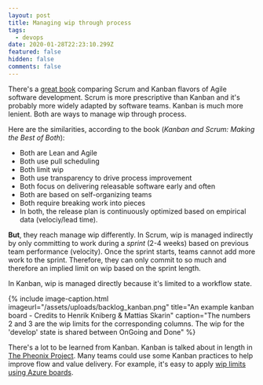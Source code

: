 ```yaml
---
layout: post
title: Managing wip through process
tags:
  - devops
date: 2020-01-28T22:23:10.299Z
featured: false
hidden: false
comments: false
---
```

There's a [great book](https://www.infoq.com/minibooks/kanban-scrum-minibook/) comparing Scrum and Kanban flavors of Agile software development. Scrum is more prescriptive than Kanban and it's probably more widely adapted by software teams. Kanban is much more lenient. Both are ways to manage wip through process. 

<!--more--> 

Here are the similarities, according to the book (<cite>Kanban and Scrum: Making the Best of Both</cite>): 

* Both are Lean and Agile
* Both use pull scheduling
* Both limit wip
* Both use transparency to drive process improvement
* Both focus on delivering releasable software early and often
* Both are based on self-organizing teams
* Both require breaking work into pieces
* In both, the release plan is continuously optimized based on empirical data (velociy/lead time).

**But**, they reach manage wip differently. In Scrum, wip is managed indirectly by only committing to work during a *sprint* (2-4 weeks) based on previous team performance (velocity). Once the sprint starts, teams cannot add more work to the sprint. Therefore, they can only commit to so much and therefore an implied limit on wip based on the sprint length. 

In Kanban, wip is managed directly because it's limited to a workflow state.

{% include image-caption.html imageurl="/assets/uploads/backlog_kanban.png" title="An example kanban board - Credits to Henrik Kniberg & Mattias Skarin" caption="The numbers 2 and 3 are the wip limits for the corresponding columns. The wip for the 'develop' state is shared between OnGoing and Done" %}


There's a lot to be learned from Kanban. Kanban is talked about in length in [The Pheonix Project](https://www.amazon.com/dp/B078Y98RG8/ref=dp-kindle-redirect?_encoding=UTF8&btkr=1). Many teams could use some Kanban practices to help improve flow and value delivery. For example, it's easy to apply [wip limits using Azure boards](https://docs.microsoft.com/en-us/azure/devops/boards/boards/wip-limits?view=azure-devops).
